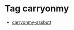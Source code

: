 <!--
title: Tag carryonmy
date: 2020-06-28T14:55:35.049Z
tags:
-->
# Tag carryonmy

 * [carryonmy-assbutt](111712896787.md)